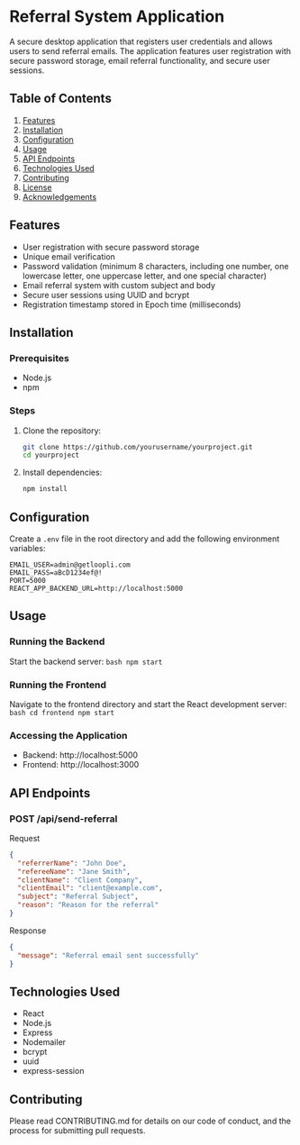 # Referral System Application

A secure desktop application that registers user credentials and allows users to send referral emails. The application features user registration with secure password storage, email referral functionality, and secure user sessions.

## Table of Contents

1. [Features](#features)
2. [Installation](#installation)
3. [Configuration](#configuration)
4. [Usage](#usage)
5. [API Endpoints](#api-endpoints)
6. [Technologies Used](#technologies-used)
7. [Contributing](#contributing)
8. [License](#license)
9. [Acknowledgements](#acknowledgements)

## Features

- User registration with secure password storage
- Unique email verification
- Password validation (minimum 8 characters, including one number, one lowercase letter, one uppercase letter, and one special character)
- Email referral system with custom subject and body
- Secure user sessions using UUID and bcrypt
- Registration timestamp stored in Epoch time (milliseconds)

## Installation

### Prerequisites

- Node.js
- npm

### Steps

1. Clone the repository:

   ```bash
   git clone https://github.com/yourusername/yourproject.git
   cd yourproject
   ```

2. Install dependencies:
   ```bash
   npm install
   ```

## Configuration

Create a `.env` file in the root directory and add the following environment variables:

```plaintext
EMAIL_USER=admin@getloopli.com
EMAIL_PASS=aBcD1234ef@!
PORT=5000
REACT_APP_BACKEND_URL=http://localhost:5000
```

## Usage

### Running the Backend

Start the backend server:
`bash
	npm start
	`

### Running the Frontend

Navigate to the frontend directory and start the React development server:
`bash
	cd frontend
	npm start
	`

### Accessing the Application

- Backend: http://localhost:5000
- Frontend: http://localhost:3000

## API Endpoints

### POST /api/send-referral

Request

```json
{
  "referrerName": "John Doe",
  "refereeName": "Jane Smith",
  "clientName": "Client Company",
  "clientEmail": "client@example.com",
  "subject": "Referral Subject",
  "reason": "Reason for the referral"
}
```

Response

```json
{
  "message": "Referral email sent successfully"
}
```

## Technologies Used

- React
- Node.js
- Express
- Nodemailer
- bcrypt
- uuid
- express-session

## Contributing

Please read CONTRIBUTING.md for details on our code of conduct, and the process for submitting pull requests.
